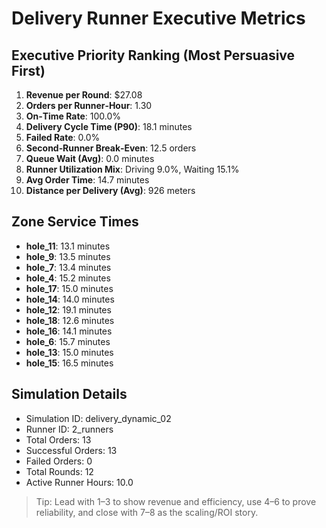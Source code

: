 # Delivery Runner Executive Metrics

## Executive Priority Ranking (Most Persuasive First)
1. **Revenue per Round**: $27.08
2. **Orders per Runner‑Hour**: 1.30
3. **On‑Time Rate**: 100.0%
4. **Delivery Cycle Time (P90)**: 18.1 minutes
5. **Failed Rate**: 0.0%
6. **Second‑Runner Break‑Even**: 12.5 orders
7. **Queue Wait (Avg)**: 0.0 minutes
8. **Runner Utilization Mix**: Driving 9.0%, Waiting 15.1%
9. **Avg Order Time**: 14.7 minutes
10. **Distance per Delivery (Avg)**: 926 meters

## Zone Service Times
- **hole_11**: 13.1 minutes
- **hole_9**: 13.5 minutes
- **hole_7**: 13.4 minutes
- **hole_4**: 15.2 minutes
- **hole_17**: 15.0 minutes
- **hole_14**: 14.0 minutes
- **hole_12**: 19.1 minutes
- **hole_18**: 12.6 minutes
- **hole_16**: 14.1 minutes
- **hole_6**: 15.7 minutes
- **hole_13**: 15.0 minutes
- **hole_15**: 16.5 minutes


## Simulation Details
- Simulation ID: delivery_dynamic_02
- Runner ID: 2_runners
- Total Orders: 13
- Successful Orders: 13
- Failed Orders: 0
- Total Rounds: 12
- Active Runner Hours: 10.0

> Tip: Lead with 1–3 to show revenue and efficiency, use 4–6 to prove reliability, and close with 7–8 as the scaling/ROI story.
